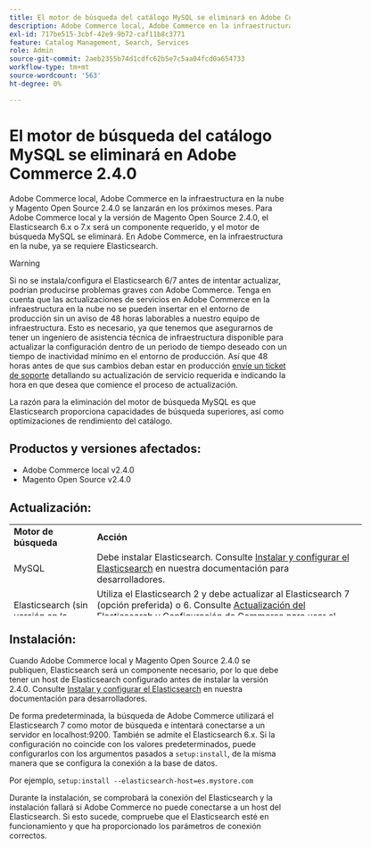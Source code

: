 ```yaml
---
title: El motor de búsqueda del catálogo MySQL se eliminará en Adobe Commerce 2.4.0
description: Adobe Commerce local, Adobe Commerce en la infraestructura en la nube y Magento Open Source 2.4.0 se lanzarán en los próximos meses. Para Adobe Commerce local y la versión de Magento Open Source 2.4.0, el Elasticsearch 6.x o 7.x será un componente requerido, y el motor de búsqueda MySQL se eliminará. En Adobe Commerce, en la infraestructura en la nube, ya se requiere Elasticsearch.
exl-id: 717be515-3cbf-42e9-9b72-caf11b8c3771
feature: Catalog Management, Search, Services
role: Admin
source-git-commit: 2aeb2355b74d1cdfc62b5e7c5aa04fcd0a654733
workflow-type: tm+mt
source-wordcount: '563'
ht-degree: 0%

---
```


# El motor de búsqueda del catálogo MySQL se eliminará en Adobe Commerce 2.4.0

Adobe Commerce local, Adobe Commerce en la infraestructura en la nube y Magento Open Source 2.4.0 se lanzarán en los próximos meses. Para Adobe Commerce local y la versión de Magento Open Source 2.4.0, el Elasticsearch 6.x o 7.x será un componente requerido, y el motor de búsqueda MySQL se eliminará. En Adobe Commerce, en la infraestructura en la nube, ya se requiere Elasticsearch.

>[!WARNING]
>
>Si no se instala/configura el Elasticsearch 6/7 antes de intentar actualizar, podrían producirse problemas graves con Adobe Commerce. Tenga en cuenta que las actualizaciones de servicios en Adobe Commerce en la infraestructura en la nube no se pueden insertar en el entorno de producción sin un aviso de 48 horas laborables a nuestro equipo de infraestructura. Esto es necesario, ya que tenemos que asegurarnos de tener un ingeniero de asistencia técnica de infraestructura disponible para actualizar la configuración dentro de un periodo de tiempo deseado con un tiempo de inactividad mínimo en el entorno de producción. Así que 48 horas antes de que sus cambios deban estar en producción [envíe un ticket de soporte](/help/help-center-guide/help-center/magento-help-center-user-guide.md#submit-ticket) detallando su actualización de servicio requerida e indicando la hora en que desea que comience el proceso de actualización.

La razón para la eliminación del motor de búsqueda MySQL es que Elasticsearch proporciona capacidades de búsqueda superiores, así como optimizaciones de rendimiento del catálogo.

## Productos y versiones afectados:

* Adobe Commerce local v2.4.0
* Magento Open Source v2.4.0

## Actualización:

<table style="height: 164px; width: 632.2px;">
<tbody>
<tr>
<td class="wysiwyg-text-align-center" style="width: 133px;"><strong>Motor de búsqueda</strong></td>
<td class="wysiwyg-text-align-center" style="width: 478.2px;"><strong>Acción</strong></td>
</tr>
<tr>
<td class="wysiwyg-text-align-center" style="width: 133px;">MySQL</td>
<td style="width: 478.2px;">Debe instalar Elasticsearch. Consulte <a href="https://experienceleague.adobe.com/es/docs/commerce-operations/configuration-guide/search/overview-search">Instalar y configurar el Elasticsearch</a> en nuestra documentación para desarrolladores.</td>
</tr>
<tr>
<td class="wysiwyg-text-align-center" style="width: 133px;">Elasticsearch (sin versión en la lista)</td>
<td style="width: 478.2px;">Utiliza el Elasticsearch 2 y debe actualizar al Elasticsearch 7 (opción preferida) o 6. Consulte <a href="https://experienceleague.adobe.com/es/docs/commerce-operations/configuration-guide/search/overview-search#es-upgrade6">Actualización del Elasticsearch</a> y <a href="https://experienceleague.adobe.com/es/docs/commerce-operations/configuration-guide/search/configure-search-engine">Configuración de Commerce para usar el Elasticsearch</a> en nuestra documentación para desarrolladores para obtener más detalles.</td>
</tr>
<tr>
<td class="wysiwyg-text-align-center" style="width: 133px;">ELASTICSEARCH 5</td>
<td style="width: 478.2px;">El Elasticsearch 5 ha llegado a su <a href="https://www.elastic.co/support/eol">fin de vida útil</a> y ha quedado obsoleto en Adobe Commerce 2.4.0. Actualice a Elasticsearch 7 (preferido) o 6.</td>
</tr>
<tr>
<td class="wysiwyg-text-align-center" style="width: 133px;">ELASTICSEARCH 6 o 7</td>
<td style="width: 478.2px;">No es necesario que realice ningún paso adicional antes de actualizar a Adobe Commerce 2.4.0.</td>
</tr>
<tr>
<td class="wysiwyg-text-align-center" style="width: 133px;">Extensión de terceros</td>
<td style="width: 478.2px;">No es necesario que instale Elasticsearch. Adobe Commerce recomienda ponerse en contacto con el proveedor del motor de búsqueda para determinar si la extensión es totalmente compatible con Adobe Commerce 2.4.0.</td>
</tr>
</tbody>
</table>

## Instalación:

Cuando Adobe Commerce local y Magento Open Source 2.4.0 se publiquen, Elasticsearch será un componente necesario, por lo que debe tener un host de Elasticsearch configurado antes de instalar la versión 2.4.0. Consulte [Instalar y configurar el Elasticsearch](https://experienceleague.adobe.com/es/docs/commerce-operations/configuration-guide/search/overview-search) en nuestra documentación para desarrolladores.

De forma predeterminada, la búsqueda de Adobe Commerce utilizará el Elasticsearch 7 como motor de búsqueda e intentará conectarse a un servidor en localhost:9200. También se admite el Elasticsearch 6.x. Si la configuración no coincide con los valores predeterminados, puede configurarlos con los argumentos pasados a `setup:install`, de la misma manera que se configura la conexión a la base de datos.

Por ejemplo, `setup:install --elasticsearch-host=es.mystore.com`

Durante la instalación, se comprobará la conexión del Elasticsearch y la instalación fallará si Adobe Commerce no puede conectarse a un host del Elasticsearch. Si esto sucede, compruebe que el Elasticsearch esté en funcionamiento y que ha proporcionado los parámetros de conexión correctos.

